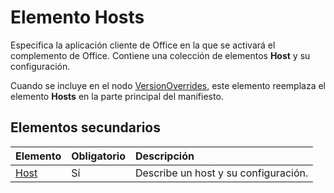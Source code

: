 # <a name="hosts-element"></a>Elemento Hosts

Especifica la aplicación cliente de Office en la que se activará el complemento de Office. Contiene una colección de elementos **Host** y su configuración. 

Cuando se incluye en el nodo [VersionOverrides](./versionoverrides.md), este elemento reemplaza el elemento **Hosts** en la parte principal del manifiesto. 

## <a name="child-elements"></a>Elementos secundarios

|  Elemento |  Obligatorio  |  Descripción  |
|:-----|:-----|:-----|
|  [Host](./host.md)    |  Sí   |  Describe un host y su configuración. |
